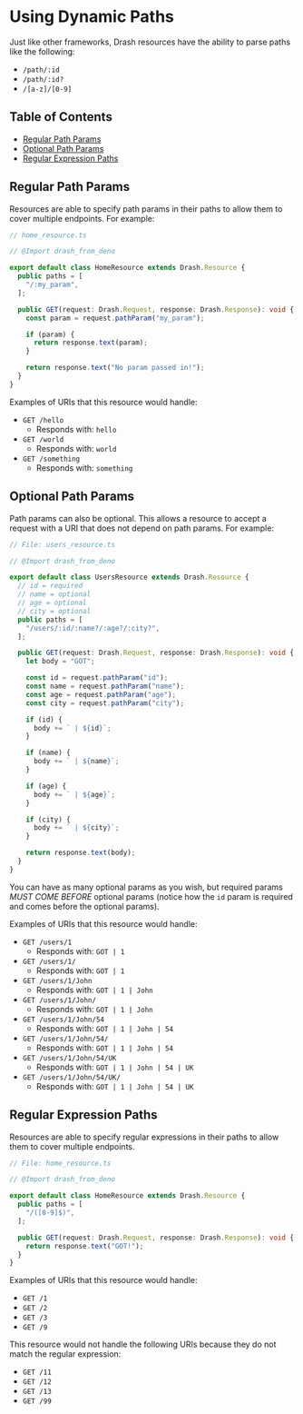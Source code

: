 # Using Dynamic Paths

Just like other frameworks, Drash resources have the ability to parse paths like
the following:

- `/path/:id`
- `/path/:id?`
- `/[a-z]/[0-9]`

## Table of Contents

- [Regular Path Params](#regular-path-params)
- [Optional Path Params](#optional-path-params)
- [Regular Expression Paths](#regular-expression-paths)

## Regular Path Params

Resources are able to specify path params in their paths to allow them to cover
multiple endpoints. For example:

```typescript
// home_resource.ts

// @Import drash_from_deno

export default class HomeResource extends Drash.Resource {
  public paths = [
    "/:my_param",
  ];

  public GET(request: Drash.Request, response: Drash.Response): void {
    const param = request.pathParam("my_param");

    if (param) {
      return response.text(param);
    }

    return response.text("No param passed in!");
  }
}
```

Examples of URIs that this resource would handle:

- `GET /hello`
  - Responds with: `hello`
- `GET /world`
  - Responds with: `world`
- `GET /something`
  - Responds with: `something`

## Optional Path Params

Path params can also be optional. This allows a resource to accept a request
with a URI that does not depend on path params. For example:

```typescript
// File: users_resource.ts

// @Import drash_from_deno

export default class UsersResource extends Drash.Resource {
  // id = required
  // name = optional
  // age = optional
  // city = optional
  public paths = [
    "/users/:id/:name?/:age?/:city?",
  ];

  public GET(request: Drash.Request, response: Drash.Response): void {
    let body = "GOT";

    const id = request.pathParam("id");
    const name = request.pathParam("name");
    const age = request.pathParam("age");
    const city = request.pathParam("city");

    if (id) {
      body += ` | ${id}`;
    }

    if (name) {
      body += ` | ${name}`;
    }

    if (age) {
      body += ` | ${age}`;
    }

    if (city) {
      body += ` | ${city}`;
    }

    return response.text(body);
  }
}
```

You can have as many optional params as you wish, but required params _MUST COME
BEFORE_ optional params (notice how the `id` param is required and comes before
the optional params).

Examples of URIs that this resource would handle:

- `GET /users/1`
  - Responds with: `GOT | 1`
- `GET /users/1/`
  - Responds with: `GOT | 1`
- `GET /users/1/John`
  - Responds with: `GOT | 1 | John`
- `GET /users/1/John/`
  - Responds with: `GOT | 1 | John`
- `GET /users/1/John/54`
  - Responds with: `GOT | 1 | John | 54`
- `GET /users/1/John/54/`
  - Responds with: `GOT | 1 | John | 54`
- `GET /users/1/John/54/UK`
  - Responds with: `GOT | 1 | John | 54 | UK`
- `GET /users/1/John/54/UK/`
  - Responds with: `GOT | 1 | John | 54 | UK`

## Regular Expression Paths

Resources are able to specify regular expressions in their paths to allow them
to cover multiple endpoints.

```typescript
// File: home_resource.ts

// @Import drash_from_deno

export default class HomeResource extends Drash.Resource {
  public paths = [
    "/([0-9]$)",
  ];

  public GET(request: Drash.Request, response: Drash.Response): void {
    return response.text("GOT!");
  }
}
```

Examples of URIs that this resource would handle:

- `GET /1`
- `GET /2`
- `GET /3`
- `GET /9`

This resource would not handle the following URIs because they do not match the
regular expression:

- `GET /11`
- `GET /12`
- `GET /13`
- `GET /99`
